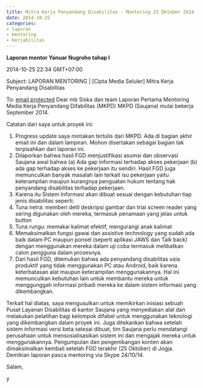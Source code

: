 ```yaml
---
title: Mitra Kerja Penyandang Disabilitas - Mentoring 25 Oktober 2014
date: 2014-10-25
categories:
- laporan
- mentoring
- Kerjabilitas
---
```


**Laporan mentor Yanuar Nugroho tahap I**

2014-10-25 22:34 GMT+07:00 

Subject: LAPORAN MENTORING | [Cipta Media Seluler] Mitra Kerja Penyandang Disabilitas 

To: [email protected](http://wiki.ciptamedia.org/cdn-cgi/l/email-protection) Dear mb Siska dan team Laporan Pertama Mentoring Media Kerja Penyandang Difabilitas (MKPD) MKPD (Saujana) mulai bekerja September 2014. 

Catatan dari saya untuk proyek ini:

1. Progress update saya mintakan tertulis dari MKPD. Ada di bagian akhir email ini dan dalam lampiran. Mohon disertakan sebagai bagian tak terpisahkan dari laporan ini.
2. Dilaporkan bahwa hasil FGD menjustifikasi asumsi dan observasi Saujana awal bahwa (a) Ada gap informasi terhadap akses pekerjaan (b) ada gap terhadap akses ke pekerjaan itu sendiri. Hasil FGD juga memunculkan banyak masalah lain terkait isu pekerjaan yaitu keterampilan maupun kurangnya penguatan hukum tentang hak penyandang disabilitas terhadap pekerjaan.
3. Karena itu Sistem Informasi akan dibuat sesuai dengan kebutuhan tiap jenis disabilitas seperti:
 1. Tuna netra: memberi detil deskripsi gambar dan trial screen reader yang sering digunakan oleh mereka, termasuk penamaan yang jelas untuk button
 2. Tuna rungu: memakai kalimat efektif, mengurangi anak kalimat
 3. Memaksimalkan fungsi gawai dan assistive technology yang sudah ada baik dalam PC maupun ponsel (seperti aplikasi JAWS dan Talk back) dengan menggunakan mereka dalam uji coba termasuk melibatkan calon pengguna dalam prosesnya.
 4. Dari hasil FGD, ditemukan bahwa ada penyandang disabilitas usia produktif yang tidak menggunakan PC atau Android, baik karena keterbatasan alat maupun keterampilan menggunakannya. Hal ini memunculkan kebutuhan lain untuk membantu mereka untuk menggunggah informasi pribadi mereka ke dalam sistem informasi yang dikembangkan.

Terkait hal diatas, saya mengusulkan untuk memikirkan inisiasi sebuah Pusat Layanan Disabilitas di kantor Saujana yang menyediakan alat dan melakukan pelatihan bagi kelompok difabel untuk menggunakan teknologi yang dikembangkan dalam proyek ini. Juga ditekankan bahwa setelah sistem informasi versi beta selesai dibuat, tim Saujana perlu mendatangi perusahaan untuk mensosialisasikan sistem ini dan mengajak mereka untuk menggunakannya. Pengumpulan dan pengembangan konten akan dimaksimalkan kembali setelah FGD terakhir (25 Oktober) di Jogja. Demikian laporan pasca mentoring via Skype 24/10/14. 

Salam, 

y
